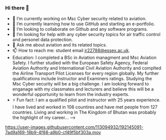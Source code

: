 ### Hi there 👋
- 🔭 I’m currently working on Msc Cyber security related to aviation.
- 🌱 I’m currently learning how to use GitHub and starting an e-portfolio.
- 👯 I’m looking to collaborate on Github and any software programs.
- 🤔 I’m looking for help with any cyber security topics for air traffic control and personel data protection.
- 💬 Ask me about aviation and its related topics.
- 📫 How to reach me: student email jr22788@essex.ac.uk.
- Education: I completed a BSc in Aviation managment and Msc Aviation Safety. I further studied with the European Safety Agency, Federal Aviation Authority and International Civil Aviation Authority and complted the Airline Transport Pilot Licenses for every region globally. My further qualifications include Instructor and Examiners ratings. Studying the Msc Cyber security will be a big challenge. I am looking forward to enganage with my classmates and lecturers and believe this will be a wonderful opportunity to learn from the industry experts.  
- ⚡ Fun fact: I am a qualified pilot and instructor with 25 years experience. I have lived and worked in 108 countires and have met people from 127 countries. Living and working in The Kingdom of Bhutan was probably the highlight of my career...
-->




https://user-images.githubusercontent.com/113094932/192145091-7ad9a169-18b9-4f88-a9b0-cf49f5bf303a.mov







